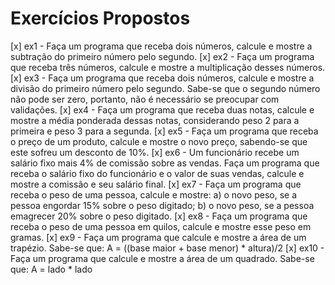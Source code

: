 # Exercícios Propostos

[x] ex1 - Faça um programa que receba dois números, calcule e mostre a subtração do primeiro número pelo segundo.
[x] ex2 - Faça um programa que receba três números, calcule e mostre a multiplicação desses números.
[x] ex3 - Faça um programa que receba dois números, calcule e mostre a divisão do primeiro número pelo segundo. Sabe-se que o segundo número não pode ser zero, portanto, não é necessário se preocupar com validações.
[x] ex4 - Faça um programa que receba duas notas, calcule e mostre a média ponderada dessas notas, considerando peso 2 para a primeira e peso 3 para a segunda.
[x] ex5 - Faça um programa que receba o preço de um produto, calcule e mostre o novo preço, sabendo-se que este sofreu um desconto de 10%.
[x] ex6 - Um funcionário recebe um salário fixo mais 4% de comissão sobre as vendas. Faça um programa que receba o salário fixo do funcionário e o valor de suas vendas, calcule e mostre a comissão e seu salário final.
[x] ex7 - Faça um programa que receba o peso de uma pessoa, calcule e mostre:
    a) o novo peso, se a pessoa engordar 15% sobre o peso digitado;
    b) o novo peso, se a pessoa emagrecer 20% sobre o peso digitado.
[x] ex8 - Faça um programa que receba o peso de uma pessoa em quilos, calcule e mostre esse peso em gramas.
[x] ex9 - Faça um programa que calcule e mostre a área de um trapézio. Sabe-se que: A = ((base maior + base menor) * altura)/2
[x] ex10 - Faça um programa que calcule e mostre a área de um quadrado. Sabe-se que: A = lado * lado